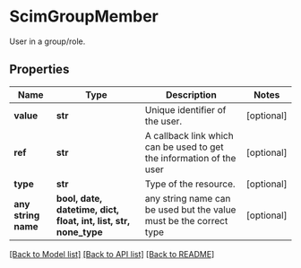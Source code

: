 # ScimGroupMember

User in a group/role.

## Properties
Name | Type | Description | Notes
------------ | ------------- | ------------- | -------------
**value** | **str** | Unique identifier of the user. | [optional] 
**ref** | **str** | A callback link which can be used to get the information of the user | [optional] 
**type** | **str** | Type of the resource. | [optional] 
**any string name** | **bool, date, datetime, dict, float, int, list, str, none_type** | any string name can be used but the value must be the correct type | [optional]

[[Back to Model list]](../README.md#documentation-for-models) [[Back to API list]](../README.md#documentation-for-api-endpoints) [[Back to README]](../README.md)


